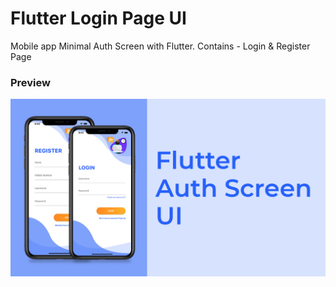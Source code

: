 # Flutter Login Page UI

[comment]: <> (## [Watch it on YouTube]&#40;https://youtu.be/PMcXhYmFFN4&#41;)

Mobile app Minimal Auth Screen with Flutter.
Contains - Login & Register Page

### Preview

![App UI](/preview.png)